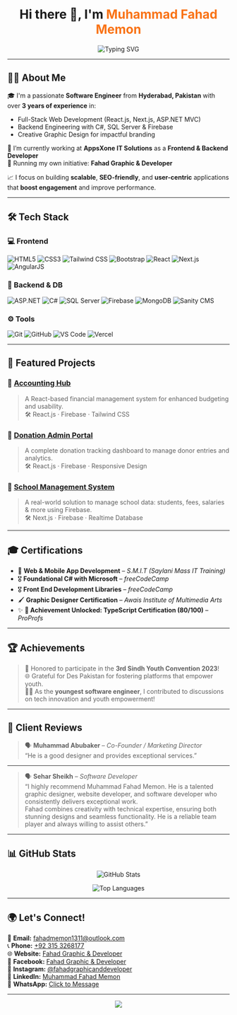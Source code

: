 <h1 align="center">Hi there 👋, I'm <span style="color:#f97316;">Muhammad Fahad Memon</span></h1>

<p align="center">
  <img src="https://readme-typing-svg.herokuapp.com?font=Fira+Code&weight=600&size=22&duration=4000&pause=2000&color=F97316&center=true&vCenter=true&multiline=true&width=1000&lines=Hi+There!+I'm+Muhammad+Fahad+Memon+👋;Software+Engineer+%7C+Full-Stack+Developer+%7C+Graphic+Designer;React.js+%7C+Next.js+%7C+ASP.NET+%7C+Tailwind+CSS;Let's+Build+Impactful+Digital+Solutions+Together!+🚀" alt="Typing SVG" />
</p>


---

## 🧑‍💻 About Me

🎓 I'm a passionate **Software Engineer** from **Hyderabad, Pakistan** with over **3 years of experience** in:

- Full-Stack Web Development (React.js, Next.js, ASP.NET MVC)
- Backend Engineering with C#, SQL Server & Firebase
- Creative Graphic Design for impactful branding

💼 I’m currently working at **AppsXone IT Solutions** as a **Frontend & Backend Developer**  
🚀 Running my own initiative: **Fahad Graphic & Developer**

📈 I focus on building **scalable**, **SEO-friendly**, and **user-centric** applications that **boost engagement** and improve performance.

---

## 🛠 Tech Stack

### 💻 Frontend
![HTML5](https://img.shields.io/badge/HTML5-E34F26?style=for-the-badge&logo=html5&logoColor=white)
![CSS3](https://img.shields.io/badge/CSS3-1572B6?style=for-the-badge&logo=css3&logoColor=white)
![Tailwind CSS](https://img.shields.io/badge/Tailwind-38B2AC?style=for-the-badge&logo=tailwind-css&logoColor=white)
![Bootstrap](https://img.shields.io/badge/Bootstrap-563D7C?style=for-the-badge&logo=bootstrap&logoColor=white)
![React](https://img.shields.io/badge/React-20232A?style=for-the-badge&logo=react&logoColor=61DAFB)
![Next.js](https://img.shields.io/badge/Next.js-black?style=for-the-badge&logo=next.js&logoColor=white)
![AngularJS](https://img.shields.io/badge/AngularJS-E23237?style=for-the-badge&logo=angularjs&logoColor=white)

### 🔧 Backend & DB
![ASP.NET](https://img.shields.io/badge/ASP.NET-512BD4?style=for-the-badge&logo=dotnet&logoColor=white)
![C#](https://img.shields.io/badge/C%23-239120?style=for-the-badge&logo=c-sharp&logoColor=white)
![SQL Server](https://img.shields.io/badge/SQL%20Server-CC2927?style=for-the-badge&logo=microsoft-sql-server&logoColor=white)
![Firebase](https://img.shields.io/badge/Firebase-FFCA28?style=for-the-badge&logo=firebase&logoColor=black)
![MongoDB](https://img.shields.io/badge/MongoDB-47A248?style=for-the-badge&logo=mongodb&logoColor=white)
![Sanity CMS](https://img.shields.io/badge/Sanity-EF3E36?style=for-the-badge&logo=sanity&logoColor=white)

### ⚙️ Tools
![Git](https://img.shields.io/badge/Git-F05032?style=for-the-badge&logo=git&logoColor=white)
![GitHub](https://img.shields.io/badge/GitHub-181717?style=for-the-badge&logo=github&logoColor=white)
![VS Code](https://img.shields.io/badge/VS%20Code-007ACC?style=for-the-badge&logo=visual-studio-code&logoColor=white)
![Vercel](https://img.shields.io/badge/Vercel-000000?style=for-the-badge&logo=vercel&logoColor=white)

---

## 🚀 Featured Projects

### 💼 [Accounting Hub](https://github.com/fahadmemon1234)
> A React-based financial management system for enhanced budgeting and usability.  
🛠 React.js · Firebase · Tailwind CSS

### 🎁 [Donation Admin Portal](https://github.com/fahadmemon1234)
> A complete donation tracking dashboard to manage donor entries and analytics.  
🛠 React.js · Firebase · Responsive Design

### 🏫 [School Management System](https://github.com/fahadmemon1234)
> A real-world solution to manage school data: students, fees, salaries & more using Firebase.  
🛠 Next.js · Firebase · Realtime Database

---

## 🎓 Certifications

- 🧠 **Web & Mobile App Development** – *S.M.I.T (Saylani Mass IT Training)*  
- 🎖️ **Foundational C# with Microsoft** – *freeCodeCamp*  
- 🎖️ **Front End Development Libraries** – *freeCodeCamp*  
- 🖌️ **Graphic Designer Certification** – *Awais Institute of Multimedia Arts*  
- ✨ **🚀 Achievement Unlocked: TypeScript Certification (80/100)** – *ProProfs*

---

## 🏆 Achievements

> 🚀 Honored to participate in the **3rd Sindh Youth Convention 2023**!  
> 🌐 Grateful for Des Pakistan for fostering platforms that empower youth.  
> 👨‍💻 As the **youngest software engineer**, I contributed to discussions on tech innovation and youth empowerment!

---

## 🌟 Client Reviews

> 🗣️ **Muhammad Abubaker** – *Co-Founder / Marketing Director*  
> “He is a good designer and provides exceptional services.”

---

> 🗣️ **Sehar Sheikh** – *Software Developer*  
> “I highly recommend Muhammad Fahad Memon. He is a talented graphic designer, website developer, and software developer who consistently delivers exceptional work.  
Fahad combines creativity with technical expertise, ensuring both stunning designs and seamless functionality. He is a reliable team player and always willing to assist others.”

---

## 📊 GitHub Stats

<p align="center">
  <img src="https://github-readme-stats.vercel.app/api?username=fahadmemon1234&show_icons=true&theme=radical" alt="GitHub Stats" />
</p>
<p align="center">
  <img src="https://github-readme-stats.vercel.app/api/top-langs/?username=fahadmemon1234&layout=compact&langs_count=8&theme=algolia" alt="Top Languages" />
</p>

---

## 🌍 Let's Connect!

📧 **Email:** [fahadmemon1311@outlook.com](mailto:fahadmemon1311@outlook.com)  
📞 **Phone:** [+92 315 3268177](tel:+923153268177)  
🌐 **Website:** [Fahad Graphic & Developer](https://fahad-graphic-and-developer.web.app)  
📘 **Facebook:** [Fahad Graphic & Developer](https://www.facebook.com/FahadGraphicAndDeveloper)  
📸 **Instagram:** [@fahadgraphicanddeveloper](https://www.instagram.com/fahadgraphicanddeveloper)  
💼 **LinkedIn:** [Muhammad Fahad Memon](https://www.linkedin.com/in/muhammadfahadmemon)  
📲 **WhatsApp:** [Click to Message](https://wa.me/+923182432729)

---

<p align="center">
  <img src="https://capsule-render.vercel.app/api?type=waving&color=0F2027&height=100&section=footer"/>
</p>
